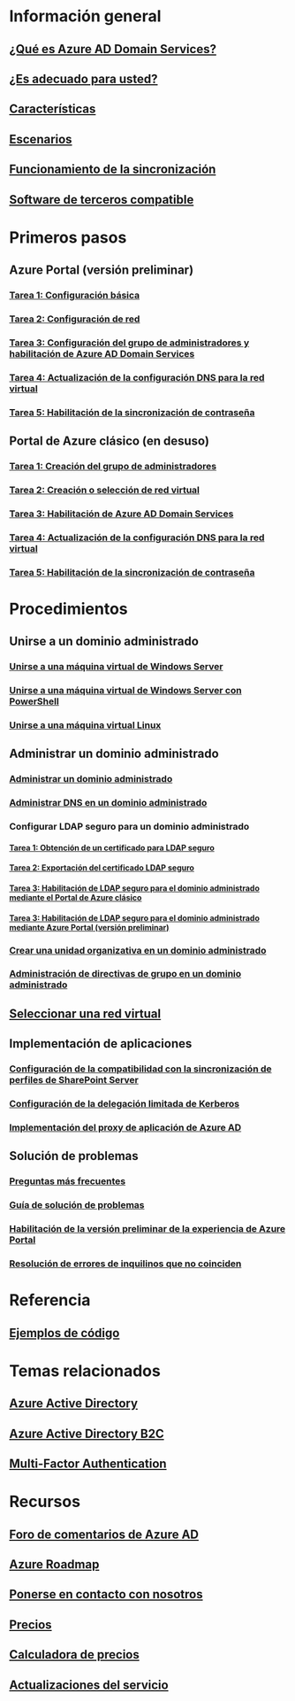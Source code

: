 # Información general
## [¿Qué es Azure AD Domain Services?](active-directory-ds-overview.md)
## [¿Es adecuado para usted?](active-directory-ds-comparison.md)
## [Características](active-directory-ds-features.md)
## [Escenarios](active-directory-ds-scenarios.md)
## [Funcionamiento de la sincronización](active-directory-ds-synchronization.md)
## [Software de terceros compatible](active-directory-ds-compatible-software.md)

# Primeros pasos
## Azure Portal (versión preliminar)
### [Tarea 1: Configuración básica](active-directory-ds-getting-started.md)
### [Tarea 2: Configuración de red](active-directory-ds-getting-started-network.md)
### [Tarea 3: Configuración del grupo de administradores y habilitación de Azure AD Domain Services](active-directory-ds-getting-started-admingroup.md)
### [Tarea 4: Actualización de la configuración DNS para la red virtual](active-directory-ds-getting-started-dns.md)
### [Tarea 5: Habilitación de la sincronización de contraseña](active-directory-ds-getting-started-password-sync.md)
## Portal de Azure clásico (en desuso)
### [Tarea 1: Creación del grupo de administradores](active-directory-ds-getting-started-create-group.md)
### [Tarea 2: Creación o selección de red virtual](active-directory-ds-getting-started-vnet.md)
### [Tarea 3: Habilitación de Azure AD Domain Services](active-directory-ds-getting-started-enableaadds.md)
### [Tarea 4: Actualización de la configuración DNS para la red virtual](active-directory-ds-getting-started-update-dns.md)
### [Tarea 5: Habilitación de la sincronización de contraseña](active-directory-ds-getting-started-password-sync.md)

# Procedimientos
## Unirse a un dominio administrado
### [Unirse a una máquina virtual de Windows Server](active-directory-ds-admin-guide-join-windows-vm.md)
### [Unirse a una máquina virtual de Windows Server con PowerShell](active-directory-ds-admin-guide-join-windows-vm-classic-powershell.md)
### [Unirse a una máquina virtual Linux](active-directory-ds-admin-guide-join-rhel-linux-vm.md)
## Administrar un dominio administrado
### [Administrar un dominio administrado](active-directory-ds-admin-guide-administer-domain.md)
### [Administrar DNS en un dominio administrado](active-directory-ds-admin-guide-administer-dns.md)
### Configurar LDAP seguro para un dominio administrado
#### [Tarea 1: Obtención de un certificado para LDAP seguro](active-directory-ds-admin-guide-configure-secure-ldap.md)
#### [Tarea 2: Exportación del certificado LDAP seguro](active-directory-ds-admin-guide-configure-secure-ldap-export-pfx.md)
#### [Tarea 3: Habilitación de LDAP seguro para el dominio administrado mediante el Portal de Azure clásico](active-directory-ds-admin-guide-configure-secure-ldap-enable-ldaps-classic.md)
#### [Tarea 3: Habilitación de LDAP seguro para el dominio administrado mediante Azure Portal (versión preliminar)](active-directory-ds-admin-guide-configure-secure-ldap-enable-ldaps.md)

### [Crear una unidad organizativa en un dominio administrado](active-directory-ds-admin-guide-create-ou.md)
### [Administración de directivas de grupo en un dominio administrado](active-directory-ds-admin-guide-administer-group-policy.md)
## [Seleccionar una red virtual](active-directory-ds-networking.md)
## Implementación de aplicaciones
### [Configuración de la compatibilidad con la sincronización de perfiles de SharePoint Server](active-directory-ds-enable-sharepoint-profile-sync.md)
### [Configuración de la delegación limitada de Kerberos](active-directory-ds-enable-kcd.md)
### [Implementación del proxy de aplicación de Azure AD](active-directory-ds-deploy-azure-app-proxy.md)
## Solución de problemas
### [Preguntas más frecuentes](active-directory-ds-faqs.md)
### [Guía de solución de problemas](active-directory-ds-troubleshooting.md)
### [Habilitación de la versión preliminar de la experiencia de Azure Portal](active-directory-ds-azure-portal-enable-preview-access.md)
### [Resolución de errores de inquilinos que no coinciden](active-directory-ds-mismatched-tenant-error.md)

# Referencia
## [Ejemplos de código](https://azure.microsoft.com/en-us/resources/samples/?service=active-directory)

# Temas relacionados
## [Azure Active Directory](../active-directory/active-directory-whatis.md)
## [Azure Active Directory B2C](../active-directory-b2c/active-directory-b2c-overview.md)
## [Multi-Factor Authentication](../multi-factor-authentication/multi-factor-authentication.md)

# Recursos
## [Foro de comentarios de Azure AD](https://feedback.azure.com/forums/169401-azure-active-directory)
## [Azure Roadmap](https://azure.microsoft.com/roadmap/?category=security-identity)
## [Ponerse en contacto con nosotros](active-directory-ds-contact-us.md)
## [Precios](https://azure.microsoft.com/pricing/details/active-directory-ds/)
## [Calculadora de precios](https://azure.microsoft.com/pricing/calculator/)
## [Actualizaciones del servicio](https://azure.microsoft.com/updates/?product=active-directory-ds)
